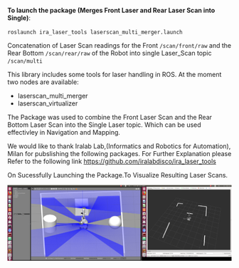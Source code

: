 **To launch the package (Merges Front Laser and Rear Laser Scan into Single)**:

`roslaunch ira_laser_tools laserscan_multi_merger.launch`

Concatenation of Laser Scan readings for the  Front `/scan/front/raw` and the Rear Bottom `/scan/rear/raw` of the Robot into single Laser_Scan topic `/scan/multi`

This library includes some tools for laser handling in ROS. At the moment two nodes are available:

 - laserscan_multi_merger
 - laserscan_virtualizer

The Package was used to combine the Front Laser Scan and the Rear Bottom Laser Scan into the Single Laser topic.
Which can be used effectivley in Navigation and Mapping.

We would like to thank Iralab Lab,(Informatics and Robotics for Automation), Milan for pubslishing the following packages. 
For Further Explanation please Refer to the following link https://github.com/iralabdisco/ira_laser_tools

On Sucessfully Launching the Package.To Visualize Resulting Laser Scans.

![Scan_merger](ira_laser_tools-master/Laser_Scan_Merger.png)







